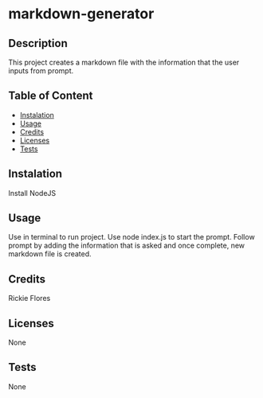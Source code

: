 # markdown-generator

## Description
This project creates a markdown file with the information that the user inputs from prompt. 

 ## Table of Content
 
- [Instalation](#install)
- [Usage](#usage)
- [Credits](#credits)
- [Licenses](#licenses)
- [Tests](#test)

## Instalation
Install NodeJS

## Usage
Use in terminal to run project. Use node index.js to start the prompt. Follow prompt by adding the information that is asked and once complete, new markdown file is created. 

## Credits
Rickie Flores

## Licenses
None

## Tests
None
